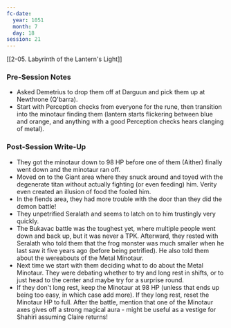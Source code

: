 ```yaml
---
fc-date:
  year: 1051
  month: 7
  day: 18
session: 21
---
```

[[2-05. Labyrinth of the Lantern's Light]]

### Pre-Session Notes

* Asked Demetrius to drop them off at Darguun and pick them up at Newthrone (Q'barra).
* Start with Perception checks from everyone for the rune, then transition into the minotaur finding them (lantern starts flickering between blue and orange, and anything with a good Perception checks hears clanging of metal).

### Post-Session Write-Up

- They got the minotaur down to 98 HP before one of them (Aither) finally went down and the minotaur ran off.
- Moved on to the Giant area where they snuck around and toyed with the degenerate titan without actually fighting (or even feeding) him. Verity even created an illusion of food the fooled him.
- In the fiends area, they had more trouble with the door than they did the demon battle!
- They unpetrified Seralath and seems to latch on to him trustingly very quickly.
- The Bukavac battle was the toughest yet, where multiple people went down and back up, but it was never a TPK. Afterward, they rested with Seralath who told them that the frog monster was much smaller when he last saw it five years ago (before being petrified). He also told them about the wereabouts of the Metal Minotaur.
- Next time we start with them deciding what to do about the Metal Minotaur. They were debating whether to try and long rest in shifts, or to just head to the center and maybe try for a surprise round.
- If they don't long rest, keep the Minotaur at 98 HP (unless that ends up being too easy, in which case add more). If they long rest, reset the Minotaur HP to full. After the battle, mention that one of the Minotaur axes gives off a strong magical aura - might be useful as a vestige for Shahiri assuming Claire returns!
